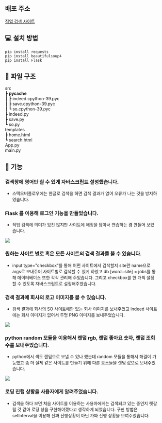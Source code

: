 ## 배포 주소

<a target="_blank" href="https://jobScrapper.wolfye.repl.co">직업 검색 사이트</a>

## 💻 설치 방법

    pip install requests
    pip install beautifulsoup4
    pip install Flask

## 📂 파일 구조

src  
 ┣ **pycache**  
 ┃ ┣ indeed.cpython-39.pyc  
 ┃ ┣ save.cpython-39.pyc  
 ┃ ┗ so.cpython-39.pyc  
 ┣ indeed.py  
 ┣ save.py  
 ┗ so.py  
 templates  
 ┣ home.html  
 ┗ search.html  
 App.py  
 main.py

## 📝 기능

### 검색창에 영어만 칠 수 있게 자바스크립트 설정했습니다.

- 스택오버플로우에는 한글로 검색을 하면 검색 결과가 없어 오류가 나는 것을 방지하였습니다.

### Flask 를 이용해 로그인 기능을 만들었습니다.

- 직업 검색에 의미가 있진 않지만 사이트에 애정을 담아서 연습하는 겸 만들어 보았습니다.

<img src="https://user-images.githubusercontent.com/80146176/152688912-028258c6-d486-4e3e-a534-14ce00a4f8b2.png"/>

### 원하는 사이트 별로 혹은 모든 사이트의 검색 결과를 볼 수 있습니다.

- input type="checkbox"를 통해 어떤 사이트에서 검색할지 site란 name으로 args로 보내주어 사이트별로 검색할 수 있게 하였고 db [word+site] = jobs를 통해 데이터베이스 또한 각각 관리해 주었습니다. 그리고 checkbox를 한 개씩 설정할 수 있도록 자바스크립트로 설정해주었습니다.

### 검색 결과에 회사의 로고 이미지를 볼 수 있습니다.

- 검색 결과에 회사의 SO 사이트에만 있는 회사 이미지를 보내주었고 Indeed 사이트에는 회사 이미지가 없어서 투명 PNG 이미지를 보내주었습니다.

<img src="https://user-images.githubusercontent.com/80146176/152688899-63b7fc16-fe22-4937-b5bc-c149a3baaa7d.png"/>

### python random 모듈을 이용해서 랜덤 rgb, 랜덤 좋아요 숫자, 랜덤 조회수를 보내주었습니다.

- python에서 색도 랜덤으로 보낼 수 있나 했는데 random 모듈을 통해서 해결이 가능했고 좀 더 실제 같은 사이트를 만들기 위해 다른 요소들을 랜덤 값으로 보내주었습니다.

<img src="https://user-images.githubusercontent.com/80146176/152688883-d54aacdc-0260-4728-b54d-40cb326fea9b.png"/>

### 로딩 진행 상황을 사용자에게 알려주었습니다.

- 검색을 하다 보면 처음 사이트를 이용하는 사용자에게는 검색되고 있는 중인지 헷갈릴 것 같아 로딩 창을 구현해야겠다고 생각하게 되었습니다. 구현 방법은 setInterval을 이용해 진짜 진행상황이 아닌 가짜 진행 상황을 보여주었습니다.
